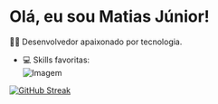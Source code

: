 # Olá, eu sou Matias Júnior!<br>
👨‍💻 Desenvolvedor apaixonado por tecnologia.

- 💻 Skills favoritas: <br>
![Imagem](https://w7.pngwing.com/pngs/585/981/png-transparent-html-js-and-css-logo-cascading-style-sheets-javascript-html-css3-jquery-logo-miscellaneous-text-trademark-thumbnail.png)<br>


[![GitHub Streak](https://streak-stats.demolab.com/?user=matiasjunior13)](https://git.io/streak-stats)
